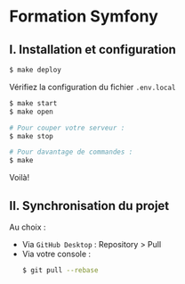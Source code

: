 # Formation Symfony

## I. Installation et configuration

```bash
$ make deploy
```

Vérifiez la configuration du fichier `.env.local`

```bash
$ make start
$ make open

# Pour couper votre serveur :
$ make stop

# Pour davantage de commandes :
$ make
```

Voilà!


## II. Synchronisation du projet

Au choix :
- Via `GitHub Desktop` : Repository > Pull
- Via votre console :
    ```bash
    $ git pull --rebase
    ```
